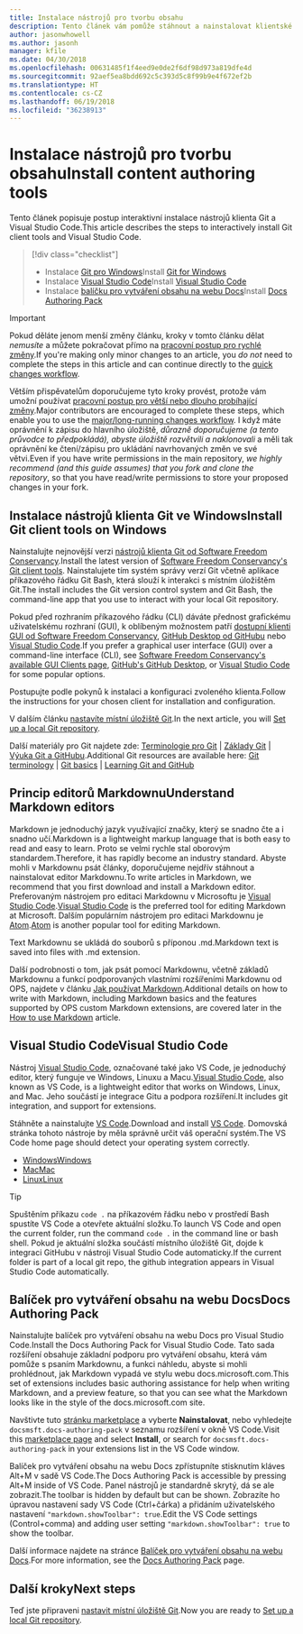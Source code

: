 ```yaml
---
title: Instalace nástrojů pro tvorbu obsahu
description: Tento článek vám pomůže stáhnout a nainstalovat klientské nástroje, které jsou potřeba pro Git a úpravy souborů markdownu.
author: jasonwhowell
ms.author: jasonh
manager: kfile
ms.date: 04/30/2018
ms.openlocfilehash: 00631485f1f4eed9e0de2f6df98d973a819dfe4d
ms.sourcegitcommit: 92aef5ea8bdd692c5c393d5c8f99b9e4f672ef2b
ms.translationtype: HT
ms.contentlocale: cs-CZ
ms.lasthandoff: 06/19/2018
ms.locfileid: "36238913"
---
```

# <a name="install-content-authoring-tools"></a><span data-ttu-id="1aedf-103">Instalace nástrojů pro tvorbu obsahu</span><span class="sxs-lookup"><span data-stu-id="1aedf-103">Install content authoring tools</span></span>

<span data-ttu-id="1aedf-104">Tento článek popisuje postup interaktivní instalace nástrojů klienta Git a Visual Studio Code.</span><span class="sxs-lookup"><span data-stu-id="1aedf-104">This article describes the steps to interactively install Git client tools and Visual Studio Code.</span></span>
> [!div class="checklist"]
> * <span data-ttu-id="1aedf-105">Instalace [Git pro Windows](https://git-scm.com/download/win)</span><span class="sxs-lookup"><span data-stu-id="1aedf-105">Install [Git for Windows](https://git-scm.com/download/win)</span></span>
> * <span data-ttu-id="1aedf-106">Instalace [Visual Studio Code](https://code.visualstudio.com/)</span><span class="sxs-lookup"><span data-stu-id="1aedf-106">Install [Visual Studio Code](https://code.visualstudio.com/)</span></span>
> * <span data-ttu-id="1aedf-107">Instalace [balíčku pro vytváření obsahu na webu Docs](https://marketplace.visualstudio.com/items?itemName=docsmsft.docs-authoring-pack)</span><span class="sxs-lookup"><span data-stu-id="1aedf-107">Install [Docs Authoring Pack](https://marketplace.visualstudio.com/items?itemName=docsmsft.docs-authoring-pack)</span></span>

>[!IMPORTANT]
> <span data-ttu-id="1aedf-108">Pokud děláte jenom menší změny článku, kroky v tomto článku dělat *nemusíte* a můžete pokračovat přímo na [pracovní postup pro rychlé změny](index.md#quick-edits-to-existing-documents).</span><span class="sxs-lookup"><span data-stu-id="1aedf-108">If you're making only minor changes to an article, you *do not* need to complete the steps in this article and can continue directly to the [quick changes workflow](index.md#quick-edits-to-existing-documents).</span></span>
>
> <span data-ttu-id="1aedf-109">Větším přispěvatelům doporučujeme tyto kroky provést, protože vám umožní používat [pracovní postup pro větší nebo dlouho probíhající změny](how-to-write-workflows-major.md).</span><span class="sxs-lookup"><span data-stu-id="1aedf-109">Major contributors are encouraged to complete these steps, which enable you to use the [major/long-running changes workflow](how-to-write-workflows-major.md).</span></span> <span data-ttu-id="1aedf-110">I když máte oprávnění k zápisu do hlavního úložiště, *důrazně doporučujeme (a tento průvodce to předpokládá), abyste úložiště rozvětvili a naklonovali* a měli tak oprávnění ke čtení/zápisu pro ukládání navrhovaných změn ve své větvi.</span><span class="sxs-lookup"><span data-stu-id="1aedf-110">Even if you have write permissions in the main repository, *we highly recommend (and this guide assumes) that you fork and clone the repository*, so that you have read/write permissions to store your proposed changes in your fork.</span></span>

## <a name="install-git-client-tools-on-windows"></a><span data-ttu-id="1aedf-111">Instalace nástrojů klienta Git ve Windows</span><span class="sxs-lookup"><span data-stu-id="1aedf-111">Install Git client tools on Windows</span></span>

 <span data-ttu-id="1aedf-112">Nainstalujte nejnovější verzi [nástrojů klienta Git od Software Freedom Conservancy](https://git-scm.com/download/).</span><span class="sxs-lookup"><span data-stu-id="1aedf-112">Install the latest version of [Software Freedom Conservancy's Git client tools](https://git-scm.com/download/).</span></span> <span data-ttu-id="1aedf-113">Nainstalujete tím systém správy verzí Git včetně aplikace příkazového řádku Git Bash, která slouží k interakci s místním úložištěm Git.</span><span class="sxs-lookup"><span data-stu-id="1aedf-113">The install includes the Git version control system and Git Bash, the command-line app that you use to interact with your local Git repository.</span></span>

<span data-ttu-id="1aedf-114">Pokud před rozhraním příkazového řádku (CLI) dáváte přednost grafickému uživatelskému rozhraní (GUI), k oblíbeným možnostem patří [dostupní klienti GUI od Software Freedom Conservancy](https://git-scm.com/downloads/guis), [GitHub Desktop od GitHubu](https://desktop.github.com/) nebo [Visual Studio Code](https://www.visualstudio.com/products/code-vs.aspx).</span><span class="sxs-lookup"><span data-stu-id="1aedf-114">If you prefer a graphical user interface (GUI) over a command-line interface (CLI), see [Software Freedom Conservancy's available GUI Clients page](https://git-scm.com/downloads/guis), [GitHub's GitHub Desktop](https://desktop.github.com/), or [Visual Studio Code](https://www.visualstudio.com/products/code-vs.aspx) for some popular options.</span></span>

<span data-ttu-id="1aedf-115">Postupujte podle pokynů k instalaci a konfiguraci zvoleného klienta.</span><span class="sxs-lookup"><span data-stu-id="1aedf-115">Follow the instructions for your chosen client for installation and configuration.</span></span>

<span data-ttu-id="1aedf-116">V dalším článku [nastavíte místní úložiště Git](get-started-setup-local.md).</span><span class="sxs-lookup"><span data-stu-id="1aedf-116">In the next article, you will [Set up a local Git repository](get-started-setup-local.md).</span></span>

   <span data-ttu-id="1aedf-117">Další materiály pro Git najdete zde: [Terminologie pro Git](https://help.github.com/articles/github-glossary) | [Základy Git](https://git-scm.com/book/en/v2/Getting-Started-Git-Basics) | [Výuka Git a GitHubu](https://help.github.com/articles/good-resources-for-learning-git-and-github/).</span><span class="sxs-lookup"><span data-stu-id="1aedf-117">Additional Git resources are available here: [Git terminology](https://help.github.com/articles/github-glossary) | [Git basics](https://git-scm.com/book/en/v2/Getting-Started-Git-Basics) | [Learning Git and GitHub](https://help.github.com/articles/good-resources-for-learning-git-and-github/)</span></span>

## <a name="understand-markdown-editors"></a><span data-ttu-id="1aedf-118">Princip editorů Markdownu</span><span class="sxs-lookup"><span data-stu-id="1aedf-118">Understand Markdown editors</span></span>

<span data-ttu-id="1aedf-119">Markdown je jednoduchý jazyk využívající značky, který se snadno čte a i snadno učí.</span><span class="sxs-lookup"><span data-stu-id="1aedf-119">Markdown is a lightweight markup language that is both easy to read and easy to learn.</span></span> <span data-ttu-id="1aedf-120">Proto se velmi rychle stal oborovým standardem.</span><span class="sxs-lookup"><span data-stu-id="1aedf-120">Therefore, it has rapidly become an industry standard.</span></span> <span data-ttu-id="1aedf-121">Abyste mohli v Markdownu psát články, doporučujeme nejdřív stáhnout a nainstalovat editor Markdownu.</span><span class="sxs-lookup"><span data-stu-id="1aedf-121">To write articles in Markdown, we recommend that you first download and install a Markdown editor.</span></span>  <span data-ttu-id="1aedf-122">Preferovaným nástrojem pro editaci Markdownu v Microsoftu je [Visual Studio Code](https://code.visualstudio.com/).</span><span class="sxs-lookup"><span data-stu-id="1aedf-122">[Visual Studio Code](https://code.visualstudio.com/) is the preferred tool for editing Markdown at Microsoft.</span></span> <span data-ttu-id="1aedf-123">Dalším populárním nástrojem pro editaci Markdownu je [Atom](https://atom.io).</span><span class="sxs-lookup"><span data-stu-id="1aedf-123">[Atom](https://atom.io) is another popular tool for editing Markdown.</span></span>

<span data-ttu-id="1aedf-124">Text Markdownu se ukládá do souborů s příponou .md.</span><span class="sxs-lookup"><span data-stu-id="1aedf-124">Markdown text is saved into files with .md extension.</span></span>

<span data-ttu-id="1aedf-125">Další podrobnosti o tom, jak psát pomocí Markdownu, včetně základů Markdownu a funkcí podporovaných vlastními rozšířeními Markdownu od OPS, najdete v článku [Jak používat Markdown](how-to-write-use-markdown.md).</span><span class="sxs-lookup"><span data-stu-id="1aedf-125">Additional details on how to write with Markdown, including Markdown basics and the features supported by OPS custom Markdown extensions, are covered later in the [How to use Markdown](how-to-write-use-markdown.md) article.</span></span>

## <a name="visual-studio-code"></a><span data-ttu-id="1aedf-126">Visual Studio Code</span><span class="sxs-lookup"><span data-stu-id="1aedf-126">Visual Studio Code</span></span>

<span data-ttu-id="1aedf-127">Nástroj [Visual Studio Code](https://code.visualstudio.com/), označované také jako VS Code, je jednoduchý editor, který funguje ve Windows, Linuxu a Macu.</span><span class="sxs-lookup"><span data-stu-id="1aedf-127">[Visual Studio Code](https://code.visualstudio.com/), also known as VS Code, is a lightweight editor that works on Windows, Linux, and Mac.</span></span> <span data-ttu-id="1aedf-128">Jeho součástí je integrace Gitu a podpora rozšíření.</span><span class="sxs-lookup"><span data-stu-id="1aedf-128">It includes git integration, and support for extensions.</span></span>

<span data-ttu-id="1aedf-129">Stáhněte a nainstalujte [VS Code](https://code.visualstudio.com/).</span><span class="sxs-lookup"><span data-stu-id="1aedf-129">Download and install [VS Code](https://code.visualstudio.com/).</span></span> <span data-ttu-id="1aedf-130">Domovská stránka tohoto nástroje by měla správně určit váš operační systém.</span><span class="sxs-lookup"><span data-stu-id="1aedf-130">The VS Code home page should detect your operating system correctly.</span></span>

- [<span data-ttu-id="1aedf-131">Windows</span><span class="sxs-lookup"><span data-stu-id="1aedf-131">Windows</span></span>](https://code.visualstudio.com/docs/setup/windows)
- [<span data-ttu-id="1aedf-132">Mac</span><span class="sxs-lookup"><span data-stu-id="1aedf-132">Mac</span></span>](https://code.visualstudio.com/docs/setup/mac)
- [<span data-ttu-id="1aedf-133">Linux</span><span class="sxs-lookup"><span data-stu-id="1aedf-133">Linux</span></span>](https://code.visualstudio.com/docs/setup/linux)

> [!TIP]
> <span data-ttu-id="1aedf-134">Spuštěním příkazu `code .` na příkazovém řádku nebo v prostředí Bash spustíte VS Code a otevřete aktuální složku.</span><span class="sxs-lookup"><span data-stu-id="1aedf-134">To launch VS Code and open the current folder, run the command `code .` in the command line or bash shell.</span></span> <span data-ttu-id="1aedf-135">Pokud je aktuální složka součástí místního úložiště Git, dojde k integraci GitHubu v nástroji Visual Studio Code automaticky.</span><span class="sxs-lookup"><span data-stu-id="1aedf-135">If the current folder is part of a local git repo, the github integration appears in Visual Studio Code automatically.</span></span>

## <a name="docs-authoring-pack"></a><span data-ttu-id="1aedf-136">Balíček pro vytváření obsahu na webu Docs</span><span class="sxs-lookup"><span data-stu-id="1aedf-136">Docs Authoring Pack</span></span>
<span data-ttu-id="1aedf-137">Nainstalujte balíček pro vytváření obsahu na webu Docs pro Visual Studio Code.</span><span class="sxs-lookup"><span data-stu-id="1aedf-137">Install the Docs Authoring Pack for Visual Studio Code.</span></span> <span data-ttu-id="1aedf-138">Tato sada rozšíření obsahuje základní podporu pro vytváření obsahu, která vám pomůže s psaním Markdownu, a funkci náhledu, abyste si mohli prohlédnout, jak Markdown vypadá ve stylu webu docs.microsoft.com.</span><span class="sxs-lookup"><span data-stu-id="1aedf-138">This set of extensions includes basic authoring assistance for help when writing Markdown, and a preview feature, so that you can see what the Markdown looks like in the style of the docs.microsoft.com site.</span></span>

   <span data-ttu-id="1aedf-139">Navštivte tuto [stránku marketplace](https://marketplace.visualstudio.com/items?itemName=docsmsft.docs-authoring-pack) a vyberte **Nainstalovat**, nebo vyhledejte `docsmsft.docs-authoring-pack` v seznamu rozšíření v okně VS Code.</span><span class="sxs-lookup"><span data-stu-id="1aedf-139">Visit this [marketplace page](https://marketplace.visualstudio.com/items?itemName=docsmsft.docs-authoring-pack) and select **Install**, or search for `docsmsft.docs-authoring-pack` in your extensions list in the VS Code window.</span></span> 

   <span data-ttu-id="1aedf-140">Balíček pro vytváření obsahu na webu Docs zpřístupníte stisknutím kláves Alt+M v sadě VS Code.</span><span class="sxs-lookup"><span data-stu-id="1aedf-140">The Docs Authoring Pack is accessible by pressing Alt+M inside of VS Code.</span></span> <span data-ttu-id="1aedf-141">Panel nástrojů je standardně skrytý, dá se ale zobrazit.</span><span class="sxs-lookup"><span data-stu-id="1aedf-141">The toolbar is hidden by default but can be shown.</span></span> <span data-ttu-id="1aedf-142">Zobrazíte ho úpravou nastavení sady VS Code (Ctrl+čárka) a přidáním uživatelského nastavení `"markdown.showToolbar": true`.</span><span class="sxs-lookup"><span data-stu-id="1aedf-142">Edit the VS Code settings (Control+comma) and adding user setting `"markdown.showToolbar": true` to show the toolbar.</span></span>

   <span data-ttu-id="1aedf-143">Další informace najdete na stránce [Balíček pro vytváření obsahu na webu Docs](how-to-write-docs-auth-pack.md).</span><span class="sxs-lookup"><span data-stu-id="1aedf-143">For more information, see the [Docs Authoring Pack](how-to-write-docs-auth-pack.md) page.</span></span>


## <a name="next-steps"></a><span data-ttu-id="1aedf-144">Další kroky</span><span class="sxs-lookup"><span data-stu-id="1aedf-144">Next steps</span></span>

<span data-ttu-id="1aedf-145">Teď jste připraveni [nastavit místní úložiště Git](get-started-setup-local.md).</span><span class="sxs-lookup"><span data-stu-id="1aedf-145">Now you are ready to [Set up a local Git repository](get-started-setup-local.md).</span></span>
